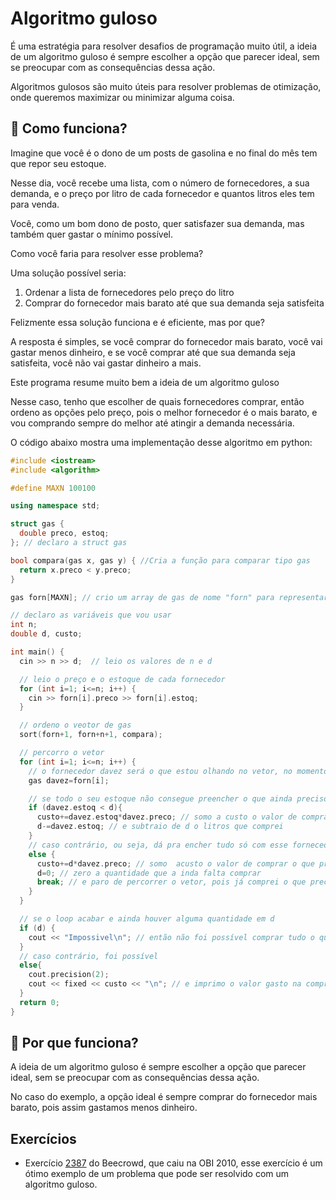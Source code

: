 # Algoritmo guloso

É uma estratégia para resolver desafios de programação muito útil, a ideia de um algoritmo guloso é sempre escolher a opção que parecer ideal, sem se preocupar com as consequências dessa ação.

Algoritmos gulosos são muito úteis para resolver problemas de otimização, onde queremos maximizar ou minimizar alguma coisa.

## 🤷 Como funciona?

Imagine que você é o dono de um posts de gasolina e no final do mês tem que repor seu estoque.

Nesse dia, você recebe uma lista, com o número de fornecedores, a sua demanda, e o preço por litro de cada fornecedor e quantos litros eles tem para venda.

Você, como um bom dono de posto, quer satisfazer sua demanda, mas também quer gastar o mínimo possível.

Como você faria para resolver esse problema?

Uma solução possível seria:

1. Ordenar a lista de fornecedores pelo preço do litro
2. Comprar do fornecedor mais barato até que sua demanda seja satisfeita

Felizmente essa solução funciona e é eficiente, mas por que?

A resposta é simples, se você comprar do fornecedor mais barato, você vai gastar menos dinheiro, e se você comprar até que sua demanda seja satisfeita, você não vai gastar dinheiro a mais.

Este programa resume muito bem a ideia de um algoritmo guloso

Nesse caso, tenho que escolher de quais fornecedores comprar, então ordeno as opções pelo preço, pois o melhor fornecedor
é o mais barato, e vou comprando sempre do melhor até atingir a demanda necessária.

O código abaixo mostra uma implementação desse algoritmo em python:

```cpp
#include <iostream>
#include <algorithm>

#define MAXN 100100

using namespace std;

struct gas {
  double preco, estoq; 
}; // declaro a struct gas

bool compara(gas x, gas y) { //Cria a função para comparar tipo gas
  return x.preco < y.preco; 
} 

gas forn[MAXN]; // crio um array de gas de nome "forn" para representar a lista

// declaro as variáveis que vou usar
int n;
double d, custo;

int main() {
  cin >> n >> d;  // leio os valores de n e d

  // leio o preço e o estoque de cada fornecedor
  for (int i=1; i<=n; i++) {
    cin >> forn[i].preco >> forn[i].estoq;
  }

  // ordeno o veotor de gas
  sort(forn+1, forn+n+1, compara);

  // percorro o vetor
  for (int i=1; i<=n; i++) {
    // o fornecedor davez será o que estou olhando no vetor, no momento
    gas davez=forn[i];

    // se todo o seu estoque não consegue preencher o que ainda preciso
    if (davez.estoq < d){
      custo+=davez.estoq*davez.preco; // somo a custo o valor de comprar todo o estoque
      d-=davez.estoq; // e subtraio de d o litros que comprei
    }
    // caso contrário, ou seja, dá pra encher tudo só com esse fornecedor
    else {
      custo+=d*davez.preco; // somo  acusto o valor de comprar o que preciso
      d=0; // zero a quantidade que a inda falta comprar
      break; // e paro de percorrer o vetor, pois já comprei o que precisava
    }
  }

  // se o loop acabar e ainda houver alguma quantidade em d
  if (d) {
    cout << "Impossivel\n"; // então não foi possível comprar tudo o que precisava
  }
  // caso contrário, foi possível
  else{
    cout.precision(2);
    cout << fixed << custo << "\n"; // e imprimo o valor gasto na compra
  }
  return 0;
}
```

## 🤔 Por que funciona?

A ideia de um algoritmo guloso é sempre escolher a opção que parecer ideal, sem se preocupar com as consequências dessa ação.

No caso do exemplo, a opção ideal é sempre comprar do fornecedor mais barato, pois assim gastamos menos dinheiro.

## Exercícios

- Exercício [2387](https://www.beecrowd.com.br/judge/pt/problems/view/2387) do Beecrowd, que caiu na OBI 2010, esse exercício é um ótimo exemplo de um problema que pode ser resolvido com um algoritmo guloso.
